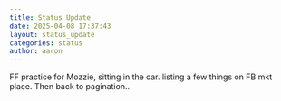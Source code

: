 ```yaml
---
title: Status Update
date: 2025-04-08 17:37:43 
layout: status_update
categories: status
author: aaron
---
```

FF practice for Mozzie, sitting in the car. listing a few things on FB mkt place. Then back to pagination..
